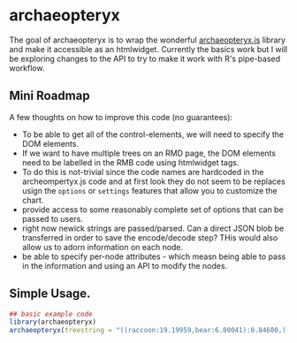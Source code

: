 <!-- README.md is generated from README.Rmd. Please edit that file -->
archaeopteryx
=============

The goal of archaeopteryx is to wrap the wonderful [archaeopteryx.js](https://sites.google.com/site/cmzmasek/home/software/archaeopteryx-js) library and make it accessible as an htmlwidget. Currently the basics work but I will be exploring changes to the API to try to make it work with R's pipe-based workflow.

Mini Roadmap
------------

A few thoughts on how to improve this code (no guarantees):

-   To be able to get all of the control-elements, we will need to specify the DOM elements.
-   If we want to have multiple trees on an RMD page, the DOM elements need to be labelled in the RMB code using htmlwidget tags.
-   To do this is not-trivial since the code names are hardcoded in the archeompertyx.js code and at first look they do not seem to be replaces usign the `options` or `settings` features that allow you to customize the chart.
-   provide access to some reasonably complete set of options that can be passed to users.
-   right now newick strings are passed/parsed. Can a direct JSON blob be transferred in order to save the encode/decode step? THis would also allow us to adorn information on each node.
-   be able to specify per-node attributes - which measn being able to pass in the information and using an API to modify the nodes.

Simple Usage.
-------------

``` r
## basic example code
library(archaeopteryx)
archaeopteryx(treestring = "((raccoon:19.19959,bear:6.80041):0.84600,((sea_lion:11.99700,seal:12.00300):7.
```

